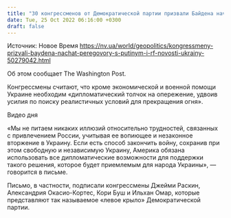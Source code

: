 ```yaml
---
title: "30 конгрессменов от Демократической партии призвали Байдена начать прямые переговоры с РФ"
date: Tue, 25 Oct 2022 06:16:00 +0300
draft: false
---
```

Источник: Новое Время https://nv.ua/world/geopolitics/kongressmeny-prizvali-baydena-nachat-peregovory-s-putinym-i-rf-novosti-ukrainy-50279042.html


Об этом сообщает The Washington Post.

Конгрессмены считают, что кроме экономической и военной помощи Украине необходим «дипломатический толчок на опережение, удвоив усилия по поиску реалистичных условий для прекращения огня».

 Видео дня   

«Мы не питаем никаких иллюзий относительно трудностей, связанных с привлечением России, учитывая ее вопиющее и незаконное вторжение в Украину. Если есть способ закончить войну, сохранив при этом свободную и независимую Украину, Америка обязана использовать все дипломатические возможности для поддержки такого решения, которое будет приемлемым для народа Украины», — говорится в письме.

Письмо, в частности, подписали конгрессмены Джейми Раскин, Александрия Окасио-Кортес, Кори Буш и Ильхан Омар, которые представляют так называемое «левое крыло» Демократической партии.
